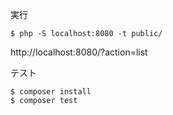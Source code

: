 実行
```
$ php -S localhost:8080 -t public/
```
http://localhost:8080/?action=list

テスト
```
$ composer install
$ composer test
```
